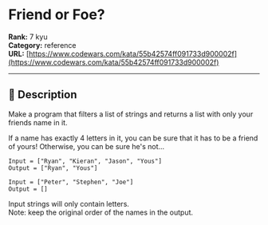 # Friend or Foe?

**Rank:** 7 kyu  
**Category:** reference  
**URL:** [https://www.codewars.com/kata/55b42574ff091733d900002f](https://www.codewars.com/kata/55b42574ff091733d900002f)

---

## 📝 Description

Make a program that filters a list of strings and returns a list with only your friends name in it.

If a name has exactly 4 letters in it, you can be sure that it has to be a friend of yours! Otherwise, you can be sure he's not...

```
Input = ["Ryan", "Kieran", "Jason", "Yous"]
Output = ["Ryan", "Yous"]

Input = ["Peter", "Stephen", "Joe"]
Output = []
```

Input strings will only contain letters.  
Note: keep the original order of the names in the output.
